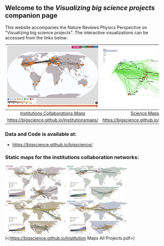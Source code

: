 ## Welcome to the *Visualizing big science projects* companion page

This website accompanies the Nature Reviews Physics Perspective on "Visualizing big science projects". The interactive visualizations can be accessed from the links below:

| [![img](institutionsmaps_thumb.png)](https://bigscience.github.io/institutionsmaps/) | [![img](sciencemaps_thumb.png)](https://bigscience.github.io/sciencemaps/) |
|:--:| :--: |
| [*Institutions Collaborations Maps*](https://bigscience.github.io/institutionsmaps/) | [Science Maps](https://bigscience.github.io/sciencemaps/) |
| https://bigscience.github.io/institutionsmaps/ | https://bigscience.github.io/sciencemaps/ |

### Data and Code is available at:
- https://bigscience.github.io/bigscience/


### Static maps for the institutions collaboration networks:
<img src="Institution Maps All Projects_thumb.jpg" width="400">(<https://bigscience.github.io/Institution Maps All Projects.pdf>)

